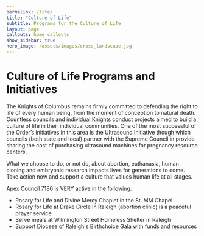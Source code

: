 ```yaml
---
permalink: /life/
title: "Culture of Life"
subtitle: Programs for the Culture of Life
layout: page
callouts: home_callouts
show_sidebar: true
hero_image: /assets/images/cross_landscape.jpg
---
```

# Culture of Life Programs and Initiatives

The Knights of Columbus remains firmly committed to defending the right to life of every human being, from the moment of conception to natural death. Countless councils and individual Knights conduct projects aimed to build a culture of life in their individual communities. One of the most successful of the Order’s initiatives in this area is the Ultrasound Initiative though which councils (both state and local) partner with the Supreme Council in provide sharing the cost of purchasing ultrasound machines for pregnancy resource centers.

What we choose to do, or not do, about abortion, euthanasia, human cloning and embryonic research impacts lives for generations to come. Take action now and support a culture that values human life at all stages.

Apex Council 7186 is VERY active in the following:

* Rosary for Life and Divine Mercy Chaplet in the St. MM Chapel
* Rosary for Life at Drake Circle in Raleigh (abortion clinic) is a peaceful prayer service
* Serve meals at Wilmington Street Homeless Shelter in Raleigh
* Support Diocese of Raleigh's Birthchoice Gala with funds and resources

